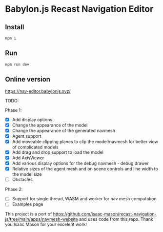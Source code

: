 # Babylon.js Recast Navigation Editor

## Install

`npm i`

## Run

`npm run dev`

## Online version

<https://nav-editor.babylonjs.xyz/>

TODO:

Phase 1:

- [x] Add display options
- [x] Change the appearance of the model
- [x] Change the appearance of the generated navmesh
- [x] Agent support
- [x] Add moveable clipping planes to clip the model/navmesh for better view of complicated models
- [x] Add drag and drop support to load the model
- [x] Add AxisViewer
- [x] Add various display options for the debug navmesh - debug drawer
- [x] Relative sizes of the agent mesh and on scene controls and line width to the model size
- [ ] Obstacles

Phase 2:

- [ ] Support for single thread, WASM and worker for nav mesh computation
- [ ] Examples page

This project is a port of <https://github.com/isaac-mason/recast-navigation-js/tree/main/apps/navmesh-website> and uses code from this repo. Thank you Isaac Mason for your excelent work!
